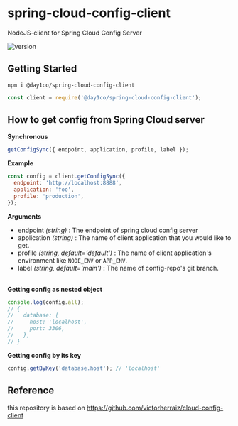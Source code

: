 # spring-cloud-config-client

NodeJS-client for Spring Cloud Config Server

![version](https://img.shields.io/github/package-json/v/day1co/spring-cloud-config-client)

## Getting Started

```
npm i @day1co/spring-cloud-config-client
```

```javascript
const client = require('@day1co/spring-cloud-config-client');
```

## How to get config from Spring Cloud server

**Synchronous**

```javascript
getConfigSync({ endpoint, application, profile, label });
```

**Example**

```javascript
const config = client.getConfigSync({
  endpoint: 'http://localhost:8888',
  application: 'foo',
  profile: 'production',
});
```

**Arguments**

- endpoint _(string)_ : The endpoint of spring cloud config server
- application _(string)_ : The name of client application that you would like to get.
- profile _(string, default='default')_ : The name of client application's environment like `NODE_ENV` or `APP_ENV`.
- label _(string, default='main')_ : The name of config-repo's git branch.
  <br/><br/>

**Getting config as nested object**

```javascript
console.log(config.all);
// {
//   database: {
//     host: 'localhost',
//     port: 3306,
//   },
// }
```

**Getting config by its key**

```javascript
config.getByKey('database.host'); // 'localhost'
```

## Reference

this repository is based on https://github.com/victorherraiz/cloud-config-client
